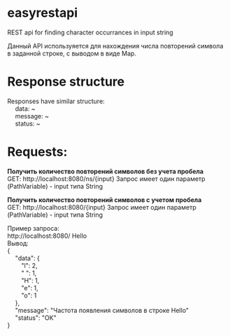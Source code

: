 # easyrestapi
REST api for finding character occurrances in input string

Данный API используяется для нахождения числа повторений символа в заданной строке, с выводом в виде Map.

# Response structure

Responses have similar structure:
<br>&emsp;  data: ~ 
<br>&emsp;  message: ~ 
<br>&emsp;  status: ~ 

# Requests:

<b>Получить количество повторений символов без учета пробела</b><br>
GET:
http://localhost:8080/ns/{input}
Запрос имеет один параметр (PathVariable) - input типа String

<b>Получить количество повторений символов с учетом пробела</b><br>
GET:
http://localhost:8080/{input}
Запрос имеет один параметр (PathVariable) - input типа String

Пример запроса:
<br/>http://localhost:8080/ Hello
<br/>Вывод:
<br/>{
<br>&emsp;  "data": {
<br>&emsp;&emsp;  "l": 2,
<br>&emsp;&emsp;  " ": 1,
<br>&emsp;&emsp;  "H": 1,
<br>&emsp;&emsp;  "e": 1,
<br>&emsp;&emsp;  "o": 1
<br>&emsp;  }, 
<br>&emsp;  "message": "Частота появления символов в строке  Hello"
<br>&emsp;  "status": "OK"
<br/>}
